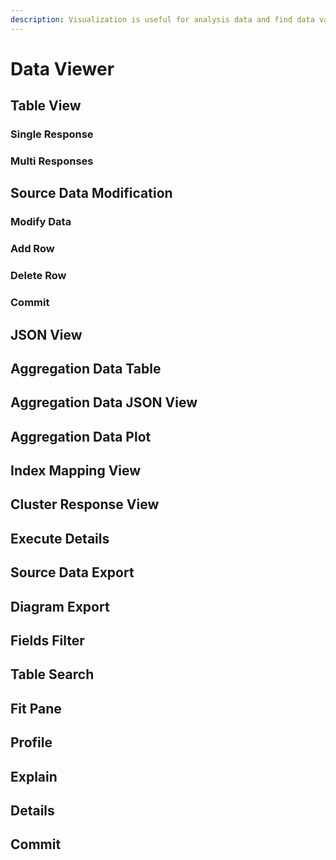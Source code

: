 ```yaml
---
description: Visualization is useful for analysis data and find data value
---
```


# Data Viewer

## Table View

### Single Response

### Multi Responses

## Source Data Modification

### Modify Data

### Add Row

### Delete Row

### Commit

## JSON View

## Aggregation Data Table

## Aggregation Data JSON View

## Aggregation Data Plot

## Index Mapping View

## Cluster Response View

## Execute Details

## Source Data Export

## Diagram Export

## Fields Filter

## Table Search

## Fit Pane

## Profile

## Explain

## Details

## Commit
